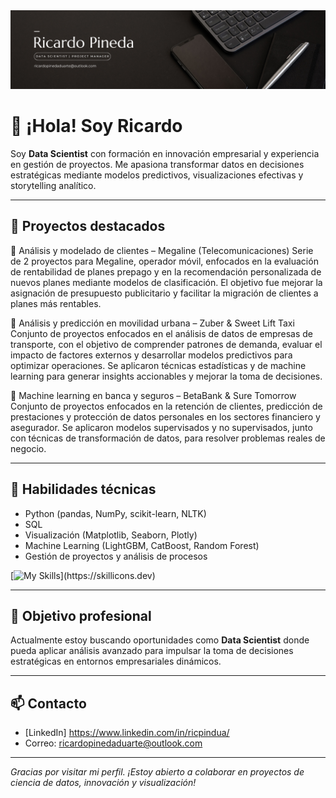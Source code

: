 <div id="header" align="center">
  <img decoding="async" src="Banner.png" width="800"/>
</div>

# 👋 ¡Hola! Soy Ricardo

Soy **Data Scientist** con formación en innovación empresarial y experiencia en gestión de proyectos. Me apasiona transformar datos en decisiones estratégicas mediante modelos predictivos, visualizaciones efectivas y storytelling analítico.

---

## 🚀 Proyectos destacados

🔹 Análisis y modelado de clientes – Megaline (Telecomunicaciones)
Serie de 2 proyectos para Megaline, operador móvil, enfocados en la evaluación de rentabilidad de planes prepago y en la recomendación personalizada de nuevos planes mediante modelos de clasificación. El objetivo fue mejorar la asignación de presupuesto publicitario y facilitar la migración de clientes a planes más rentables.


🔹 Análisis y predicción en movilidad urbana – Zuber & Sweet Lift Taxi
Conjunto de proyectos enfocados en el análisis de datos de empresas de transporte, con el objetivo de comprender patrones de demanda, evaluar el impacto de factores externos y desarrollar modelos predictivos para optimizar operaciones. Se aplicaron técnicas estadísticas y de machine learning para generar insights accionables y mejorar la toma de decisiones.


🔹 Machine learning en banca y seguros – BetaBank & Sure Tomorrow
Conjunto de proyectos enfocados en la retención de clientes, predicción de prestaciones y protección de datos personales en los sectores financiero y asegurador. Se aplicaron modelos supervisados y no supervisados, junto con técnicas de transformación de datos, para resolver problemas reales de negocio.


---

## 🧠 Habilidades técnicas

- Python (pandas, NumPy, scikit-learn, NLTK)
- SQL
- Visualización (Matplotlib, Seaborn, Plotly)
- Machine Learning (LightGBM, CatBoost, Random Forest)
- Gestión de proyectos y análisis de procesos

[![My Skills](https://skillicons.dev/icons?i=python,html,vscode,)](https://skillicons.dev)

---

## 🎯 Objetivo profesional

Actualmente estoy buscando oportunidades como **Data Scientist** donde pueda aplicar análisis avanzado para impulsar la toma de decisiones estratégicas en entornos empresariales dinámicos.

---

## 📫 Contacto

- [LinkedIn] https://www.linkedin.com/in/ricpindua/
- Correo: ricardopinedaduarte@outlook.com

---

_Gracias por visitar mi perfil. ¡Estoy abierto a colaborar en proyectos de ciencia de datos, innovación y visualización!_
